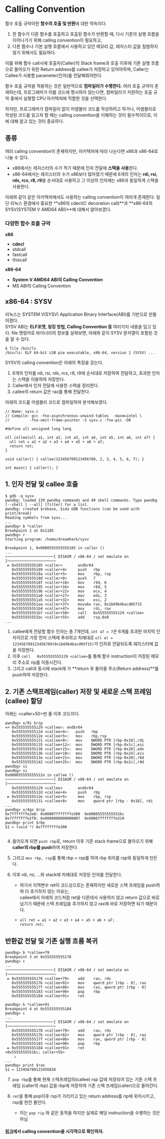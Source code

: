 # Calling Convention
함수 호출 규악이란 **함수의 호출 및 반환**에 대한 약속이다.  
1. 한 함수가 다른 함수를 호출하고 호출된 함수가 반환할 때, 다시 기존의 실행 흐름을 이어나가기 위해 calling convention이 필요하고,  
2. 다른 함수나 기본 실행 흐름에서 사용하고 있던 메모리 값, 레지스터 값을 침범하지 않기 위해서도 필요하다.  

이를 위해 함수 call시에 호출자(Caller)의 Stack frame과 호출 이후에 기존 실행 흐름으로 돌아오기 위한 Return address를 callee가 저장하고 있어야하며, Caller는 Callee가 사용할 parameter(인자)를 전달해줘야한다.

함수 호출 규악을 적용하는 것은 일반적으로 **컴파일러가 수행한다.** 여러 호출 규약이 존재하는데, 프로그래머가 이를 코드에 명시하지 않는다면, 컴파일러가 지원하는 호출 규악 중에서 실행할 CPU 아키텍처에 적합한 것을 선택한다.

하지만, 프로그래머가 컴파일러 없이 어셈블리 코드를 작성하려고 하거나, 어셈블리로 작성된 코드를 읽고자 할 때는 calling convention을 이해하는 것이 필수적이므로, 이에 대해 알고 있는 것이 중요하다.

## 종류

여러 calling convention이 존재하지만, 아키텍처에 따라 나눈다면 x86과 x86-64로 나눌 수 있다.  
- x86에서는 레지스터의 수가 적기 때문에 인자 전달에 **스택을 사용**한다.
- x86-64에서는 레지스터의 수가 x86보다 많아졌기 때문에 6개의 인자는 **rdi, rsi, rdx, rcx, r8, r9**을 순서대로 사용하고 그 이상의 인자에는 x86과 동일하게 스택을 사용한다.

아래와 같이 같은 아키텍처에서도 사용하는 calling convention이 여러개 존재한다. 일단 리눅스 환경에서 중요한 **x86의 cdecl(C decoration call)**과 **x86-64의 SYSV(SYSTEM V AMD64 ABI)**에 대해서 알아보겠다.

### 다양한 함수 호출 규악

**x86** 
- **cdecl**
- stdcall
- fastcall
- thiscall

**x86-64**

- **System V AMD64 ABI의 Calling Convention**
- MS ABI의 Calling Convention

## x86-64 : SYSV
리눅스는 SYSTEM V(SYSV) Application Binary Interface(ABI)를 기반으로 만들어졌다.   
SYSV ABI는 **ELF포맷, 링킹 방법, Calling Convention 등** 여러가지 내용을 담고 있다. file 명렁어로 바이너리의 정보를 살펴보면, 아래와 같이 SYSV 문자열이 포함된 것을 알 수 있다.
```
$ file /bin/ls
/bin/ls: ELF 64-bit LSB pie executable, x86-64, version 1 (SYSV) ...

```
SYSV의 calling convention은 아래의 특징을 갖는다.

1. 6개의 인자를 rdi, rsi, rdx, rcs, r8, r9에 순서대로 저장하여 전달하고, 초과한 인자는 스택을 이용하여 저장한다.
2. Caller에서 인자 전달에 사용한 스택을 정리한다.
3. callee의 return 값은 rax를 통해 전달한다.

아래의 코드를 어셈블리 코드로 컴파일하여 분석해보겠다.
```
// Name: sysv.c
// Compile: gcc -fno-asynchronous-unwind-tables  -masm=intel \
//         -fno-omit-frame-pointer -S sysv.c -fno-pic -O0

#define ull unsigned long long

ull callee(ull a1, int a2, int a3, int a4, int a5, int a6, int a7) {
  ull ret = a1 + a2 + a3 + a4 + a5 + a6 + a7;
  return ret;
}

void caller() { callee(123456789123456789, 2, 3, 4, 5, 6, 7); }

int main() { caller(); }
```
## 1. 인자 전달 및 callee 호출
```
$ gdb -q sysv
pwndbg: loaded 139 pwndbg commands and 49 shell commands. Type pwndbg [--shell | --all] [filter] for a list.
pwndbg: created $rebase, $ida GDB functions (can be used with print/break)
Reading symbols from sysv...
...
pwndbg> b *caller
Breakpoint 1 at 0x1185
pwndbg> r
Starting program: /home/dreamhack/sysv

Breakpoint 1, 0x0000555555555185 in caller ()
...
──────────────────────[ DISASM / x86-64 / set emulate on ]──────────────────────
 ► 0x555555555185 <caller>       endbr64
   0x555555555189 <caller+4>     push   rbp
   0x55555555518a <caller+5>     mov    rbp, rsp
   0x55555555518d <caller+8>     push   7
   0x55555555518f <caller+10>    mov    r9d, 6
   0x555555555195 <caller+16>    mov    r8d, 5
   0x55555555519b <caller+22>    mov    ecx, 4
   0x5555555551a0 <caller+27>    mov    edx, 3
   0x5555555551a5 <caller+32>    mov    esi, 2
   0x5555555551aa <caller+37>    movabs rax, 0x1b69b4bacd05f15
   0x5555555551b4 <caller+47>    mov    rdi, rax
   0x5555555551b7 <caller+50>    call   0x555555555129 <callee>
   0x5555555551bc <caller+55>    add    rsp,0x8
...
```

1. callee에게 전달할 함수 인자는 총 7개인데, `int a7 = 7`은 6개를 초과한 마지막 인자이므로 가장 먼저 스택에 푸쉬하고 차례대로 `ull al = 123456789123456789(0x1b69b4bacd05f15)`가 인자로 전달되도록 레지스터에 값을 저장한다.
2. 이후 `call   0x555555555129 <callee>`를 통해 <callee> 함수 instruction이 저장된 메모리 주소로 rip를 이동시킨다.
3. 그리고 call과 동시에 stack에 <callee>가 **return 후 돌아올 주소(Return address)**를 push하여 저장한다.

## 2. 기존 스택프레임(caller) 저장 및 새로운 스택 프레임(callee) 할당
아래는 <caller+50>번 줄 이후 코드이다.
```
pwndbg> x/9i $rip
=> 0x555555555129 <callee>:	endbr64
   0x55555555512d <callee+4>:	push   rbp
   0x55555555512e <callee+5>:	mov    rbp,rsp
   0x555555555131 <callee+8>:	mov    QWORD PTR [rbp-0x18],rdi
   0x555555555135 <callee+12>:	mov    DWORD PTR [rbp-0x1c],esi
   0x555555555138 <callee+15>:	mov    DWORD PTR [rbp-0x20],edx
   0x55555555513b <callee+18>:	mov    DWORD PTR [rbp-0x24],ecx
   0x55555555513e <callee+21>:	mov    DWORD PTR [rbp-0x28],r8d
   0x555555555142 <callee+25>:	mov    DWORD PTR [rbp-0x2c],r9d
pwndbg> si
pwndbg> si
0x000055555555512e in callee ()
──────────────────────[ DISASM / x86-64 / set emulate on ]──────────────────────
   0x555555555129 <callee>       endbr64
   0x55555555512d <callee+4>     push   rbp
 ► 0x55555555512e <callee+5>     mov    rbp, rsp
   0x555555555131 <callee+8>     mov    qword ptr [rbp - 0x18], rdi
...
pwndbg> x/4gx $rsp
0x7fffffffe2e8: 0x00007fffffffe300  0x00005555555551bc
0x7fffffffe2f8: 0x0000000000000007  0x00007fffffffe310
pwndbg> print $rbp
$1 = (void *) 0x7fffffffe300
 
```

4. 들어오게 되면 `push rbp`로, return 이후 기존 stack frame으로 돌아오기 위해 **caller의 rbp를 push**하여 저장한다.
5. 그리고 `mov rbp, rsp`를 통해 rbp = rsp를 하여 rbp 위치를 rsp와 동일하게 만든다.
6. 이후 rdi, rsi, ...와 stack에 차례대로 저장된 인자를 전달한다.
   
     - 여기서 지역변수 ret이 코드상으로는 존재하지만 새로운 스택 프레임을 push하여 더 추가하지 않는 이유는,   
callee에서 아래의 코드처럼 ret을 다른데서 사용하지 않고 return 값으로 바로 넘기기 때문에 스택 프레임을 추가하지 않고 rax에 바로 저장하면 되기 때문이다.

     - ```
       ull ret = a1 + a2 + a3 + a4 + a5 + a6 + a7;
       return ret;
       ```
## 반환값 전달 및 기존 실행 흐름 복귀
```
pwndbg> b *callee+79
Breakpoint 3 at 0x555555555178
pwndbg> c
...
──────────────────────[ DISASM / x86-64 / set emulate on ]──────────────────────
 ► 0x555555555178 <callee+79>    add    rax, rdx
   0x55555555517b <callee+82>    mov    qword ptr [rbp - 8], rax
   0x55555555517f <callee+86>    mov    rax, qword ptr [rbp - 8]
   0x555555555183 <callee+90>    pop    rbp
   0x555555555184 <callee+91>    ret

pwndbg> b *callee+91
Breakpoint 4 at 0x555555555184
pwndbg> c
...
──────────────────────[ DISASM / x86-64 / set emulate on ]──────────────────────
   0x555555555178 <callee+79>    add    rax, rdx
   0x55555555517b <callee+82>    mov    qword ptr [rbp - 8], rax
   0x55555555517f <callee+86>    mov    rax, qword ptr [rbp - 8]
   0x555555555183 <callee+90>    pop    rbp
 ► 0x555555555184 <callee+91>    ret                                  <0x5555555551bc; caller+55>
    ↓
...
pwndbg> print $rax
$1 = 123456789123456816
```

7. `pop rbp`를 통해 현재 스택프레임의(callee) rsp 값에 저장되어 있는 기존 스택 프레임 (caller의 rbp) 값을 rbp에 저장하여 기존 스택 프레임(caller)으로 돌아간다.
8. `ret`을 통해 pop이후 rsp가 가리키고 있는 return address를 rip에 위치시키고, rsp를 한칸 줄인다. 

    - 이는 `pop rip` 와 같은 동작을 하지만 실제로 해당 instruction을 수행하는 것은 아님

#### [링크](https://github.com/juhyeongkim527/Dreamhack-Study/blob/main/Stack%20and%20Procedure.md)에서 calling convention을 시각적으로 확인하자.
